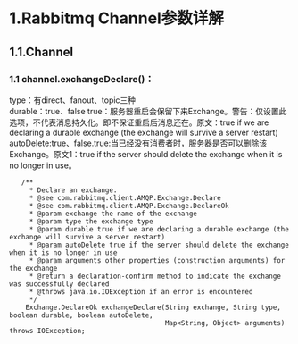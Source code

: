 # 1.Rabbitmq Channel参数详解

## 1.1.Channel

### 1.1 channel.exchangeDeclare\(\)： 
type：有direct、fanout、topic三种  
durable：true、false true：服务器重启会保留下来Exchange。警告：仅设置此选项，不代表消息持久化。即不保证重启后消息还在。原文：true if we are declaring a durable exchange \(the exchange will survive a server restart\)  
autoDelete:true、false.true:当已经没有消费者时，服务器是否可以删除该Exchange。原文1：true if the server should delete the exchange when it is no longer in use。

```
   /**
     * Declare an exchange.
     * @see com.rabbitmq.client.AMQP.Exchange.Declare
     * @see com.rabbitmq.client.AMQP.Exchange.DeclareOk
     * @param exchange the name of the exchange
     * @param type the exchange type
     * @param durable true if we are declaring a durable exchange (the exchange will survive a server restart)
     * @param autoDelete true if the server should delete the exchange when it is no longer in use
     * @param arguments other properties (construction arguments) for the exchange
     * @return a declaration-confirm method to indicate the exchange was successfully declared
     * @throws java.io.IOException if an error is encountered
     */
    Exchange.DeclareOk exchangeDeclare(String exchange, String type, boolean durable, boolean autoDelete,
                                       Map<String, Object> arguments) throws IOException;
```



